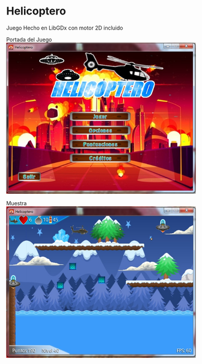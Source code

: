 # Helicoptero
Juego Hecho en LibGDx con motor 2D incluido

Portada del Juego
![Image text](https://github.com/Danielk10/Helicoptero/blob/main/portada/Mi%20juego.jpg)

Muestra
![Image text](https://github.com/Danielk10/Helicoptero/blob/main/portada/Juego%202.jpg)

